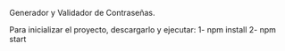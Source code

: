 Generador y Validador de Contraseñas. 

Para inicializar el proyecto, descargarlo y ejecutar:
1- npm install
2- npm start